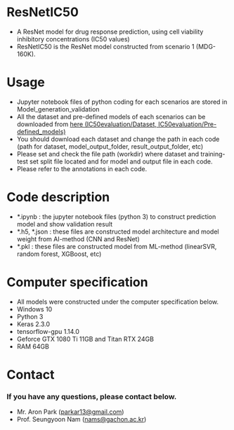 # ResNetIC50
- A ResNet model for drug response prediction, using cell viability inhibitory concentrations (IC50 values)
- ResNetIC50 is the ResNet model constructed from scenario 1 (MDG-160K).

# Usage
- Jupyter notebook files of python coding for each scenarios are stored in Model_generation_validation
- All the dataset and pre-defined models of each scenarios can be downloaded from [here (IC50evaluation/Dataset, IC50evaluation/Pre-defined_models)](https://mega.nz/#F!CeYGDKyS!uqkmWJ4E2XSGJp_C2VO2gg)
- You should download each dataset and change the path in each code (path for dataset, model_output_folder, result_output_folder, etc)
- Please set and check the file path (workdir) where dataset and training-test set split file located and for model and output file in each code.
- Please refer to the annotations in each code.


# Code description
- *.ipynb : the jupyter notebook files (python 3) to construct prediction model and show validation result
- *.h5, *.json : these files are constructed model architecture and model weight from AI-method (CNN and ResNet)
- *.pkl : these files are constructed model from ML-method (linearSVR, random forest, XGBoost, etc)

# Computer specification
- All models were constructed under the computer specification below.
- Windows 10
- Python 3
- Keras 2.3.0
- tensorflow-gpu 1.14.0
- Geforce GTX 1080 Ti 11GB and Titan RTX 24GB
- RAM 64GB

# Contact
### If you have any questions, please contact below.
- Mr. Aron Park (parkar13@gmail.com)
- Prof. Seungyoon Nam (nams@gachon.ac.kr)
